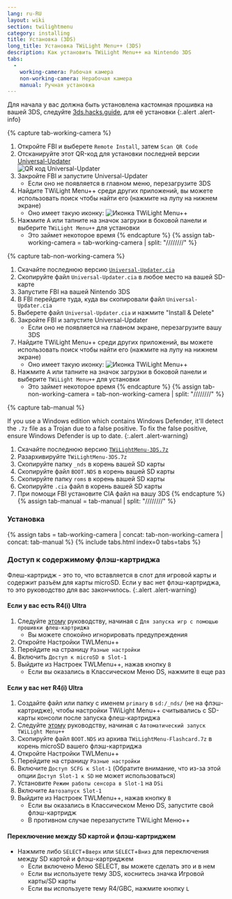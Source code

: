 ```yaml
---
lang: ru-RU
layout: wiki
section: twilightmenu
category: installing
title: Установка (3DS)
long_title: Установка TWiLight Menu++ (3DS)
description: Как установить TWiLight Menu++ на Nintendo 3DS
tabs:
  - 
    working-camera: Рабочая камера
    non-working-camera: Нерабочая камера
    manual: Ручная установка
---
```


Для начала у вас должна быть установлена кастомная прошивка на вашей 3DS, следуйте [3ds.hacks.guide](https://3ds.hacks.guide), для её установки
{:.alert .alert-info}

{% capture tab-working-camera %}
1. Откройте FBI и выберете `Remote Install`, затем `Scan QR Code`
1. Отсканируйте этот QR-код для установки последней версии [Universal-Updater](https://github.com/Universal-Team/Universal-Updater)<br> ![QR код Universal-Updater](https://db.universal-team.net/assets/images/qr/universal-updater-cia.png)
1. Закройте FBI и запустите Universal-Updater
   - Если оно не появляется в главном меню, перезагрузите 3DS
1. Найдите TWiLight Menu++ среди других приложений, вы можете использовать поиск чтобы найти его (нажмите на лупу на нижнем экране)
   - Оно имеет такую иконку: ![Иконка TWiLight Menu++](https://raw.githubusercontent.com/DS-Homebrew/TWiLightMenu/master/booter/icon.bmp)
1. Нажмите <kbd class="face">A</kbd> или тапните на значок загрузки в боковой панели и выберите `TWiLight Menu++` для установки
   - Это займет некоторое время
{% endcapture %}
{% assign tab-working-camera = tab-working-camera | split: "////////" %}

{% capture tab-non-working-camera %}
1. Скачайте последнюю версию [`Universal-Updater.cia`](https://github.com/Universal-Team/Universal-Updater/releases/latest/download/Universal-Updater.cia)
1. Скопируйте файл `Universal-Updater.cia` в любое место на вашей SD-карте
1. Запустите FBI на вашей Nintendo 3DS
1. В FBI перейдите туда, куда вы скопировали файл `Universal-Updater.cia`
1. Выберете файл `Universal-Updater.cia` и нажмите "Install & Delete"
1. Закройте FBI и запустите Universal-Updater
   - Если оно не появляется на главном экране, перезагрузите вашу 3DS
1. Найдите TWiLight Menu++ среди других приложений, вы можете использовать поиск чтобы найти его (нажмите на лупу на нижнем экране)
   - Оно имеет такую иконку: ![Иконка TWiLight Menu++](https://raw.githubusercontent.com/DS-Homebrew/TWiLightMenu/master/booter/icon.bmp)
1. Нажмите <kbd class="face">A</kbd> или тапните на значок загрузки в боковой панели и выберите `TWiLight Menu++` для установки
   - Это займет некоторое время
{% endcapture %}
{% assign tab-non-working-camera = tab-non-working-camera | split: "////////" %}

{% capture tab-manual %}

If you use a Windows edition which contains Windows Defender, it'll detect the `.7z` file as a Trojan due to a false positive. To fix the false positive, ensure Windows Defender is up to date.
{:.alert .alert-warning}

1. Скачайте последнюю версию [`TWiLightMenu-3DS.7z`](https://github.com/DS-Homebrew/TWiLightMenu/releases/latest/download/TWiLightMenu-3DS.7z)
1. Разархивируйте `TWiLightMenu-3DS.7z`
1. Скопируйте папку `_nds` в корень вашей SD карты
1. Скопируйте файл `BOOT.NDS` в корень вашей SD карты
1. Скопируйте папку `roms` в корень вашей SD карты
1. Скопируйте `.cia` файл в корень вашей SD карты
1. При помощи FBI установите CIA файл на вашу 3DS
{% endcapture %}
{% assign tab-manual = tab-manual | split: "////////" %}

### Установка

{% assign tabs = tab-working-camera | concat: tab-non-working-camera | concat: tab-manual %}
{% include tabs.html index=0 tabs=tabs %}

### Доступ к содержимому флэш-картриджа

Флеш-картридж - это то, что вставляется в слот для игровой карты и содержит разъём для карты microSD. Если у вас нет флэш-картриджа, то это руководство для вас закончилось.
{:.alert .alert-warning}

#### Если у вас есть R4(i) Ultra

1. Следуйте [этому](installing-flashcard) руководству, начиная с `Для запуска игр с помощью прошивки флеш-картриджа`
     - Вы можете спокойно игнорировать предупреждения
1. Откройте Настройки TWLMenu++
1. Перейдите на страницу `Разные настройки`
1. Включить `Доступ к microSD в Slot-1`
1. Выйдите из Настроек TWLMenu++, нажав кнопку `B`
     - Если вы оказались в Классическом Меню DS, нажмите `B` еще раз

#### Если у вас нет R4(i) Ultra

1. Создайте файл или папку с именем `primary` в `sd:/_nds/` (не на флэш-картридже), чтобы настройки TWiLight Menu++ считывались с SD-карты консоли после запуска флеш-картриджа
1. Следуйте [этому](installing-flashcard) руководству, начиная с `Автоматический запуск TWiLight Menu++`
1. Скопируйте файл `BOOT.NDS` из архива `TWiLightMenu-Flashcard.7z` в корень microSD вашего флэш-картриджа
1. Откройте Настройки TWLMenu++
1. Перейдите на страницу `Разные настройки`
1. Включите `Доступ SCFG к Slot-1` (Обратите внимание, что из-за этой опции `Доступ Slot-1 к SD` не может использоваться)
1. Установите `Режим работы сенсора в Slot-1` на `DSi`
1. Включите `Автозапуск Slot-1`
1. Выйдите из Настроек TWLMenu++, нажав кнопку `B`
     - Если вы оказались в Классическом Меню DS, запустите свой флэш-картридж
     - В противном случае перезапустите TWiLight Меню++

#### Переключение между SD картой и флэш-картриджем
- Нажмите либо `SELECT`+`Вверх` или `SELECT`+`Вниз` для переключения между SD картой и флэш-картриджем
     - Если включено Меню SELECT, вы можете сделать это и в нем
     - Если вы используете тему 3DS, коснитесь значка Игровой карты/SD карты
     - Если вы используете тему R4/GBC, нажмите кнопку `L`
